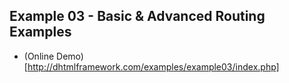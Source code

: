 ## Example 03 - Basic & Advanced Routing Examples

* (Online Demo)[http://dhtmlframework.com/examples/example03/index.php]